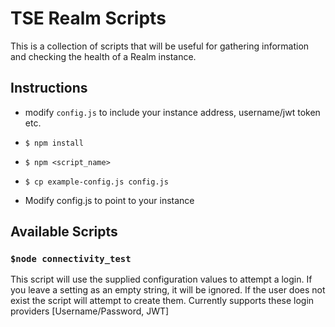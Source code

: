 # TSE Realm Scripts

This is a collection of scripts that will be useful for gathering information and checking the health of a Realm instance.

## Instructions

- modify `config.js` to include your instance address, username/jwt token etc.
- `$ npm install`
- `$ npm <script_name>`

- `$ cp example-config.js config.js`
- Modify config.js to point to your instance

## Available Scripts

### `$node connectivity_test`

This script will use the supplied configuration values to attempt a login. If you leave a setting as an empty string, it will be ignored. If the user does not exist the script will attempt to create them. Currently supports these login providers [Username/Password, JWT]

